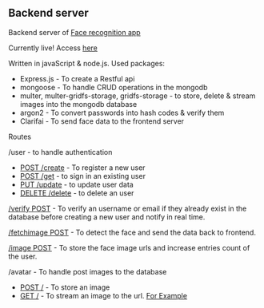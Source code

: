 ## Backend server
Backend server of [Face recognition app](https://face-recognition-webapp.netlify.app)

Currently live! Access [here](https://image-recognition-server.herokuapp.com)

Written in javaScript & node.js.
Used packages:
 - Express.js - To create a Restful api
 - mongoose - To handle CRUD operations in the mongodb
 - multer, multer-gridfs-storage, gridfs-storage - to store, delete & stream images into the mongodb database
 - argon2 - To convert passwords into hash codes & verify them
 - Clarifai - To send face data to the frontend server

Routes

/user - to handle authentication
  - [POST /create](https://image-recognition-server.herokuapp.com/user/create) - To register a new user
  - [POST /get](https://image-recognition-server.herokuapp.com/user/get) - to sign in an existing user
  - [PUT /update](https://image-recognition-server.herokuapp.com/user/update) - to update user data
  - [DELETE /delete](https://image-recognition-server.herokuapp.com/user/delete) - to delete an user

[/verify POST](https://image-recognition-server.herokuapp.com/verify/) - To verify an username or email if they already exist in the database before creating a new user and notify in real time.

[/fetchimage POST](https://image-recognition-server.herokuapp.com/fetchimage/) - To detect the face and send the data back to frontend.

[/image POST](https://image-recognition-server.herokuapp.com/image/) - To store the face image urls and increase entries count of the user.

/avatar - To handle post images to the database
  - [POST /](https://image-recognition-server.herokuapp.com/images/) - To store an image
  - [GET /](https://image-recognition-server.herokuapp.com/images/) - To stream an image to the url. [For Example](https://image-recognition-server.herokuapp.com/avatar/6054d4365446742d3c310d031629882082615.jpeg)
